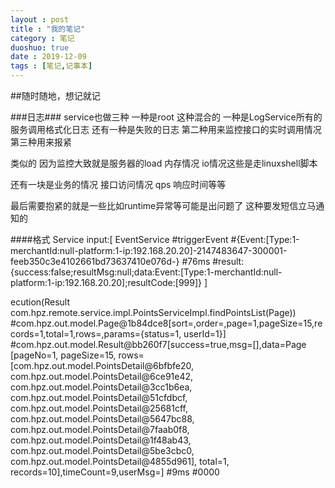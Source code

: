 ```yaml
---
layout : post
title : "我的笔记"
category : 笔记
duoshuo: true
date : 2019-12-09
tags : [笔记,记事本]
---
```




##随时随地，想记就记


###日志###
service也做三种 一种是root 这种混合的  一种是LogService所有的服务调用格式化日志  还有一种是失败的日志
第二种用来监控接口的实时调用情况  第三种用来报紧

类似的  因为监控大致就是服务器的load 内存情况 io情况这些是走linuxshell脚本

还有一块是业务的情况 接口访问情况 qps 响应时间等等

最后需要抱紧的就是一些比如runtime异常等可能是出问题了  这种要发短信立马通知的

####格式
Service input:[
EventService
#triggerEvent
#{Event:[Type:1-merchantId:null-platform:1-ip:192.168.20.20]-2147483647-300001-feeb350c3e4102661bd73637410e076d-}
#76ms
#result:{success:false;resultMsg:null;data:Event:[Type:1-merchantId:null-platform:1-ip:192.168.20.20];resultCode:[999]}
]


ecution(Result com.hpz.remote.service.impl.PointsServiceImpl.findPointsList(Page))
#com.hpz.out.model.Page@1b84dce8[sort=<null>,order=<null>,page=1,pageSize=15,records=1,total=1,rows=<null>,params={status=1, userId=1}]
#com.hpz.out.model.Result@bb260f7[success=true,msg=[],data=Page [pageNo=1, pageSize=15, rows=[com.hpz.out.model.PointsDetail@6bfbfe20, com.hpz.out.model.PointsDetail@6ce91e42, com.hpz.out.model.PointsDetail@3cc1b6ea, com.hpz.out.model.PointsDetail@51cfdbcf, com.hpz.out.model.PointsDetail@25681cff, com.hpz.out.model.PointsDetail@5647bc88, com.hpz.out.model.PointsDetail@7faab0f8, com.hpz.out.model.PointsDetail@1f48ab43, com.hpz.out.model.PointsDetail@5be3cbc0, com.hpz.out.model.PointsDetail@4855d961], total=1, records=10],timeCount=9,userMsg=<null>]
#9ms
#0000